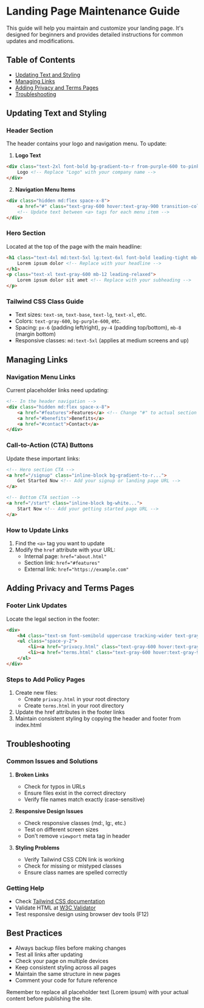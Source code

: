 # Landing Page Maintenance Guide

This guide will help you maintain and customize your landing page. It's designed for beginners and provides detailed instructions for common updates and modifications.

## Table of Contents
- [Updating Text and Styling](#updating-text-and-styling)
- [Managing Links](#managing-links)
- [Adding Privacy and Terms Pages](#adding-privacy-and-terms-pages)
- [Troubleshooting](#troubleshooting)

## Updating Text and Styling

### Header Section
The header contains your logo and navigation menu. To update:

1. **Logo Text**
```html
<div class="text-2xl font-bold bg-gradient-to-r from-purple-600 to-pink-600 bg-clip-text text-transparent">
    Logo <!-- Replace "Logo" with your company name -->
</div>
```

2. **Navigation Menu Items**
```html
<div class="hidden md:flex space-x-8">
    <a href="#" class="text-gray-600 hover:text-gray-900 transition-colors duration-300">Features</a>
    <!-- Update text between <a> tags for each menu item -->
</div>
```

### Hero Section
Located at the top of the page with the main headline:

```html
<h1 class="text-4xl md:text-5xl lg:text-6xl font-bold leading-tight mb-8 bg-gradient-to-r from-purple-600 to-pink-600 bg-clip-text text-transparent">
    Lorem ipsum dolor <!-- Replace with your headline -->
</h1>
<p class="text-xl text-gray-600 mb-12 leading-relaxed">
    Lorem ipsum dolor sit amet <!-- Replace with your subheading -->
</p>
```

### Tailwind CSS Class Guide
- Text sizes: `text-sm`, `text-base`, `text-lg`, `text-xl`, etc.
- Colors: `text-gray-600`, `bg-purple-600`, etc.
- Spacing: `px-6` (padding left/right), `py-4` (padding top/bottom), `mb-8` (margin bottom)
- Responsive classes: `md:text-5xl` (applies at medium screens and up)

## Managing Links

### Navigation Menu Links
Current placeholder links need updating:

```html
<!-- In the header navigation -->
<div class="hidden md:flex space-x-8">
    <a href="#features">Features</a> <!-- Change "#" to actual section ID or page URL -->
    <a href="#benefits">Benefits</a>
    <a href="#contact">Contact</a>
</div>
```

### Call-to-Action (CTA) Buttons
Update these important links:

```html
<!-- Hero section CTA -->
<a href="/signup" class="inline-block bg-gradient-to-r...">
    Get Started Now <!-- Add your signup or landing page URL -->
</a>

<!-- Bottom CTA section -->
<a href="/start" class="inline-block bg-white...">
    Start Now <!-- Add your getting started page URL -->
</a>
```

### How to Update Links
1. Find the `<a>` tag you want to update
2. Modify the `href` attribute with your URL:
   - Internal page: `href="about.html"`
   - Section link: `href="#features"`
   - External link: `href="https://example.com"`

## Adding Privacy and Terms Pages

### Footer Link Updates
Locate the legal section in the footer:

```html
<div>
    <h4 class="text-sm font-semibold uppercase tracking-wider text-gray-900 mb-4">Legal</h4>
    <ul class="space-y-2">
        <li><a href="privacy.html" class="text-gray-600 hover:text-gray-900 transition-colors duration-300">Privacy</a></li>
        <li><a href="terms.html" class="text-gray-600 hover:text-gray-900 transition-colors duration-300">Terms</a></li>
    </ul>
</div>
```

### Steps to Add Policy Pages
1. Create new files:
   - Create `privacy.html` in your root directory
   - Create `terms.html` in your root directory
2. Update the href attributes in the footer links
3. Maintain consistent styling by copying the header and footer from index.html

## Troubleshooting

### Common Issues and Solutions

1. **Broken Links**
   - Check for typos in URLs
   - Ensure files exist in the correct directory
   - Verify file names match exactly (case-sensitive)

2. **Responsive Design Issues**
   - Check responsive classes (md:, lg:, etc.)
   - Test on different screen sizes
   - Don't remove `viewport` meta tag in header

3. **Styling Problems**
   - Verify Tailwind CSS CDN link is working
   - Check for missing or mistyped classes
   - Ensure class names are spelled correctly

### Getting Help
- Check [Tailwind CSS documentation](https://tailwindcss.com/docs)
- Validate HTML at [W3C Validator](https://validator.w3.org/)
- Test responsive design using browser dev tools (F12)

## Best Practices
- Always backup files before making changes
- Test all links after updating
- Check your page on multiple devices
- Keep consistent styling across all pages
- Maintain the same structure in new pages
- Comment your code for future reference

Remember to replace all placeholder text (Lorem ipsum) with your actual content before publishing the site.